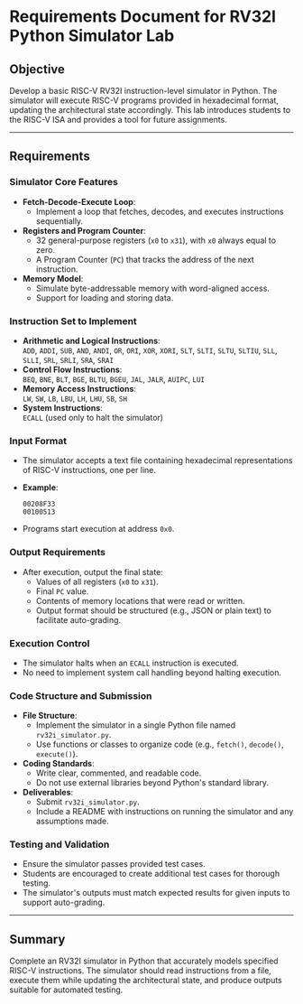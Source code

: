 # Requirements Document for RV32I Python Simulator Lab

## Objective
Develop a basic RISC-V RV32I instruction-level simulator in Python. The simulator will execute RISC-V programs provided in hexadecimal format, updating the architectural state accordingly. This lab introduces students to the RISC-V ISA and provides a tool for future assignments.

---

## Requirements

### Simulator Core Features
- **Fetch-Decode-Execute Loop**:
  - Implement a loop that fetches, decodes, and executes instructions sequentially.
- **Registers and Program Counter**:
  - 32 general-purpose registers (`x0` to `x31`), with `x0` always equal to zero.
  - A Program Counter (`PC`) that tracks the address of the next instruction.
- **Memory Model**:
  - Simulate byte-addressable memory with word-aligned access.
  - Support for loading and storing data.

### Instruction Set to Implement
- **Arithmetic and Logical Instructions**:  
  `ADD`, `ADDI`, `SUB`, `AND`, `ANDI`, `OR`, `ORI`, `XOR`, `XORI`, `SLT`, `SLTI`, `SLTU`, `SLTIU`, `SLL`, `SLLI`, `SRL`, `SRLI`, `SRA`, `SRAI`
- **Control Flow Instructions**:  
  `BEQ`, `BNE`, `BLT`, `BGE`, `BLTU`, `BGEU`, `JAL`, `JALR`, `AUIPC`, `LUI`
- **Memory Access Instructions**:  
  `LW`, `SW`, `LB`, `LBU`, `LH`, `LHU`, `SB`, `SH`
- **System Instructions**:  
  `ECALL` (used only to halt the simulator)

### Input Format
- The simulator accepts a text file containing hexadecimal representations of RISC-V instructions, one per line.
- **Example**:
    ```HEX
    00208F33 
    00100513
    ```

- Programs start execution at address `0x0`.

### Output Requirements
- After execution, output the final state:
  - Values of all registers (`x0` to `x31`).
  - Final `PC` value.
  - Contents of memory locations that were read or written.
  - Output format should be structured (e.g., JSON or plain text) to facilitate auto-grading.

### Execution Control
- The simulator halts when an `ECALL` instruction is executed.
- No need to implement system call handling beyond halting execution.

### Code Structure and Submission
- **File Structure**:
  - Implement the simulator in a single Python file named `rv32i_simulator.py`.
  - Use functions or classes to organize code (e.g., `fetch()`, `decode()`, `execute()`).
- **Coding Standards**:
  - Write clear, commented, and readable code.
  - Do not use external libraries beyond Python's standard library.
- **Deliverables**:
  - Submit `rv32i_simulator.py`.
  - Include a README with instructions on running the simulator and any assumptions made.

### Testing and Validation
- Ensure the simulator passes provided test cases.
- Students are encouraged to create additional test cases for thorough testing.
- The simulator's outputs must match expected results for given inputs to support auto-grading.

---

## Summary
Complete an RV32I simulator in Python that accurately models specified RISC-V instructions. The simulator should read instructions from a file, execute them while updating the architectural state, and produce outputs suitable for automated testing.
